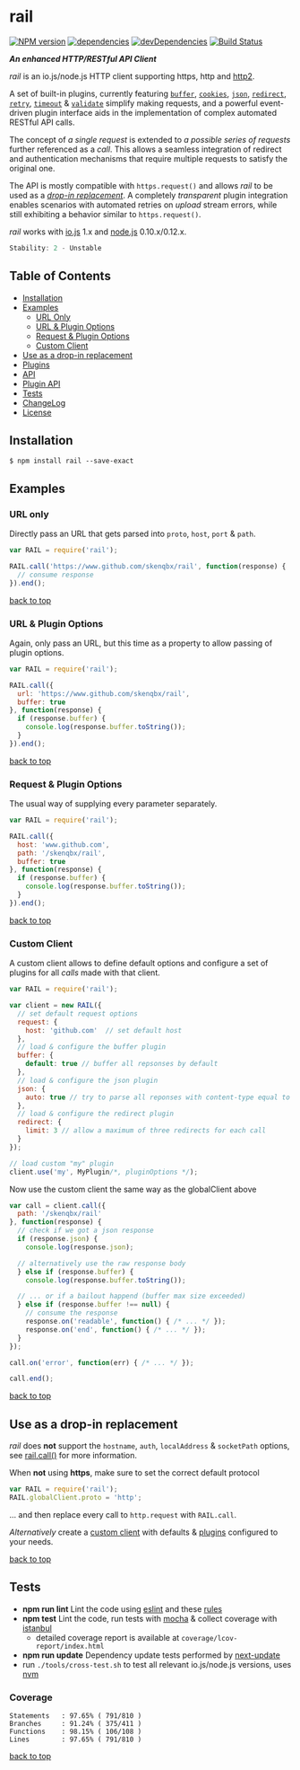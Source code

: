 # rail

[![NPM version](https://img.shields.io/npm/v/rail.svg?style=flat-square)](https://www.npmjs.com/package/rail)
[![dependencies](https://david-dm.org/skenqbx/rail.svg)](https://github.com/skenqbx/rail)
[![devDependencies](https://david-dm.org/skenqbx/rail/dev-status.svg)](https://github.com/skenqbx/rail)
[![Build Status](https://secure.travis-ci.org/skenqbx/rail.png)](http://travis-ci.org/skenqbx/rail)

**_An enhanced HTTP/RESTful API Client_**

_rail_ is an io.js/node.js HTTP client supporting https, http and [http2](https://www.npmjs.com/package/http2).

A set of built-in plugins, currently featuring [`buffer`](./doc/plugins.markdown#buffer), [`cookies`](./doc/plugins.markdown#cookies), [`json`](./doc/plugins.markdown#json), [`redirect`](./doc/plugins.markdown#redirect), [`retry`](./doc/plugins.markdown#retry), [`timeout`](./doc/plugins.markdown#timeout) & [`validate`](./doc/plugins.markdown#validate) simplify making requests,
and a powerful event-driven plugin interface aids in the implementation of complex automated RESTful API calls.

The concept of _a single request_ is extended to _a possible series of requests_ further referenced as a _call_.
This allows a seamless integration of redirect and authentication mechanisms that require multiple requests to satisfy the original one.

The API is mostly compatible with `https.request()` and allows _rail_ to be used as a [_drop-in replacement_](#use-as-a-drop-in-replacement).
A completely _transparent_ plugin integration enables scenarios with automated retries on _upload_ stream errors, while still exhibiting a behavior similar to `https.request()`.

_rail_ works with [io.js](https://iojs.org/) 1.x and [node.js](https://nodejs.org/) 0.10.x/0.12.x.

```js
Stability: 2 - Unstable
```

## Table of Contents

  - [Installation](#installation)
  - [Examples](#examples)
    - [URL Only](#url-only)
    - [URL & Plugin Options](#url--plugin-options)
    - [Request & Plugin Options](#request--plugin-options)
    - [Custom Client](#custom-client)
  - [Use as a drop-in replacement](#use-as-a-drop-in-replacement)
  - [Plugins](./doc/plugins.markdown)
  - [API](./doc/api.markdown)
  - [Plugin API](./doc/plugin-api.markdown)
  - [Tests](#tests)
  - [ChangeLog](./CHANGELOG.markdown)
  - [License](./LICENSE)

## Installation

```
$ npm install rail --save-exact
```

## Examples

### URL only
Directly pass an URL that gets parsed into `proto`, `host`, `port` & `path`.

```js
var RAIL = require('rail');

RAIL.call('https://www.github.com/skenqbx/rail', function(response) {
  // consume response
}).end();
```

[back to top](#table-of-contents)

### URL & Plugin Options
Again, only pass an URL, but this time as a property to allow passing of plugin options.

```js
var RAIL = require('rail');

RAIL.call({
  url: 'https://www.github.com/skenqbx/rail',
  buffer: true
}, function(response) {
  if (response.buffer) {
    console.log(response.buffer.toString());
  }
}).end();
```

[back to top](#table-of-contents)

### Request & Plugin Options
The usual way of supplying every parameter separately.

```js
var RAIL = require('rail');

RAIL.call({
  host: 'www.github.com',
  path: '/skenqbx/rail',
  buffer: true
}, function(response) {
  if (response.buffer) {
    console.log(response.buffer.toString());
  }
}).end();
```

[back to top](#table-of-contents)

### Custom Client

A custom client allows to define default options and configure a set of plugins for all _calls_ made with that client.

```js
var RAIL = require('rail');

var client = new RAIL({
  // set default request options
  request: {
    host: 'github.com'  // set default host
  },
  // load & configure the buffer plugin
  buffer: {
    default: true // buffer all repsonses by default
  },
  // load & configure the json plugin
  json: {
    auto: true // try to parse all reponses with content-type equal to application/json
  },
  // load & configure the redirect plugin
  redirect: {
    limit: 3 // allow a maximum of three redirects for each call
  }
});

// load custom "my" plugin
client.use('my', MyPlugin/*, pluginOptions */);
```

Now use the custom client the same way as the globalClient above

```js
var call = client.call({
  path: '/skenqbx/rail'
}, function(response) {
  // check if we got a json response
  if (response.json) {
    console.log(response.json);

  // alternatively use the raw response body
  } else if (response.buffer) {
    console.log(response.buffer.toString());

  // ... or if a bailout happend (buffer max size exceeded)
  } else if (response.buffer !== null) {
    // consume the response
    response.on('readable', function() { /* ... */ });
    response.on('end', function() { /* ... */ });
  }
});

call.on('error', function(err) { /* ... */ });

call.end();
```

[back to top](#table-of-contents)

## Use as a drop-in replacement
_rail_ does **not** support the `hostname`, `auth`, `localAddress` & `socketPath` options, see [rail.call()](./doc/api.markdown#railcallopt_options-opt_responselistener) for more information.

When **not** using **https**, make sure to set the correct default protocol

```js
var RAIL = require('rail');
RAIL.globalClient.proto = 'http';
```
... and then replace every call to `http.request` with `RAIL.call`.

_Alternatively_ create a [custom client](#custom-client) with defaults & [plugins](./doc/plugins.markdown) configured to your needs.

[back to top](#table-of-contents)

## Tests

  - **npm run lint** Lint the code using [eslint](https://www.npmjs.com/package/eslint) and these [rules](./.eslintrc)
  - **npm test** Lint the code, run tests with [mocha](https://www.npmjs.com/package/mocha) & collect coverage with [istanbul](https://www.npmjs.com/package/istanbul)
    - detailed coverage report is available at `coverage/lcov-report/index.html`
  - **npm run update** Dependency update tests performed by [next-update](https://www.npmjs.com/package/next-update)
  - run `./tools/cross-test.sh` to test all relevant io.js/node.js versions, uses [nvm](https://github.com/creationix/nvm/)

### Coverage

```
Statements   : 97.65% ( 791/810 )
Branches     : 91.24% ( 375/411 )
Functions    : 98.15% ( 106/108 )
Lines        : 97.65% ( 791/810 )
```

[back to top](#table-of-contents)
